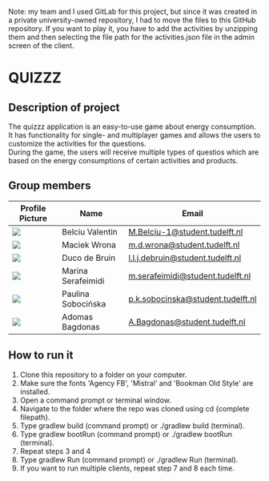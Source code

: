 Note: my team and I used GitLab for this project, but since it was created in a private university-owned repository, I had to move the files to this GitHub repository. If you want to play it, you have to add the activities by unzipping them and then selecting the file path for the activities.json file in the admin screen of the client.

# QUIZZZ

## Description of project
The quizzz application is an easy-to-use game about energy consumption. \
It has functionality for single- and multiplayer games and allows the users to customize the activities for the questions. \
During the game, the users will receive multiple types of questios which are based on the energy consumptions of certain activities and products.

## Group members

| Profile Picture | Name | Email |
|---|---|---|
| ![](https://eu.ui-avatars.com/api/?name=OOPP&length=4&size=50&color=DDD&background=777&font-size=0.325) | Belciu Valentin | M.Belciu-1@student.tudelft.nl |
| ![](https://secure.gravatar.com/avatar/26d4db0644f2b50282f17e28e25b1f1e?s=50&d=identicon) | Maciek Wrona | m.d.wrona@student.tudelft.nl |
| ![](https://i.ibb.co/k9YpMZz/pf-50x50.jpg) | Duco de Bruin | l.l.j.debruin@student.tudelft.nl |
| ![](https://i.ibb.co/GthF6TS/rsz-lovemonky.jpg) | Marina Serafeimidi | m.serafeimidi@student.tudelft.nl |
| ![](https://i.postimg.cc/qqDqyPLs/2d06142a31708ec1a6e3354057f788ef.jpg) | Paulina Sobocińska | p.k.sobocinska@student.tudelft.nl |
| ![](https://i.ibb.co/Xx04ZVb/Wack.png) | Adomas Bagdonas | A.Bagdonas@student.tudelft.nl |
 

## How to run it
1. Clone this repository to a folder on your computer.
2. Make sure the fonts 'Agency FB', 'Mistral' and 'Bookman Old Style' are installed.
3. Open a command prompt or terminal window.
4. Navigate to the folder where the repo was cloned using cd {complete filepath}.
5. Type gradlew build (command prompt) or ./gradlew build (terminal).
6. Type gradlew bootRun (command prompt) or ./gradlew bootRun (terminal).
7. Repeat steps 3 and 4
8. Type gradlew Run (command prompt) or ./gradlew Run (terminal).
9. If you want to run multiple clients, repeat step 7 and 8 each time.
